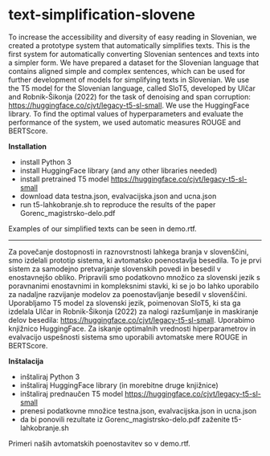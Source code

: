 # text-simplification-slovene

To increase the accessibility and diversity of easy reading in Slovenian, we created a prototype system that automatically simplifies texts. This is the first system for automatically converting Slovenian sentences and texts into a simpler form. We have prepared a dataset for the Slovenian language that contains aligned simple and complex sentences, which can be used for further development of models for simplifying texts in Slovenian. We use the T5 model for the Slovenian language, called SloT5, developed by Ulčar and Robnik-Šikonja (2022) for the task of denoising and span corruption: https://huggingface.co/cjvt/legacy-t5-sl-small. We use the HuggingFace library. To find the optimal values of hyperparameters and evaluate the performance of the system, we used automatic measures ROUGE and BERTScore. 

**Installation**

- install Python 3 
- install HuggingFace library (and any other libraries needed)
- install pretrained T5 model https://huggingface.co/cjvt/legacy-t5-sl-small
- download data testna.json, evalvacijska.json and ucna.json
- run t5-lahkobranje.sh to reproduce the results of the paper Gorenc_magistrsko-delo.pdf

Examples of our simplified texts can be seen in demo.rtf.
______________________

Za povečanje dostopnosti in raznovrstnosti lahkega branja v slovenščini, smo izdelali prototip sistema, ki avtomatsko poenostavlja besedila. To je prvi sistem za samodejno pretvarjanje slovenskih povedi in besedil v enostavnejšo obliko. Pripravili smo podatkovno množico za slovenski jezik s poravnanimi enostavnimi in kompleksnimi stavki, ki se jo bo lahko uporabilo za nadaljne razvijanje modelov za poenostavljanje besedil v slovenščini. Uporabljamo T5 model za slovenski jezik, poimenovan SloT5, ki sta ga izdelala Ulčar in Robnik-Šikonja (2022) za nalogi razšumljanje in maskiranje delov besedila: https://huggingface.co/cjvt/legacy-t5-sl-small. Uporabimo knjižnico HuggingFace. Za iskanje optimalnih vrednosti hiperparametrov in evalvacijo uspešnosti sistema smo uporabili avtomatske mere ROUGE in BERTScore.

**Inštalacija**

- inštaliraj Python 3 
- inštaliraj HuggingFace library (in morebitne druge knjižnice)
- inštaliraj prednaučen T5 model https://huggingface.co/cjvt/legacy-t5-sl-small
- prenesi podatkovne množice testna.json, evalvacijska.json in ucna.json
- da bi ponovili rezultate iz Gorenc_magistrsko-delo.pdf zaženite t5-lahkobranje.sh 

Primeri naših avtomatskih poenostavitev so v demo.rtf.
